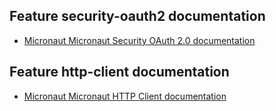 ## Feature security-oauth2 documentation

- [Micronaut Micronaut Security OAuth 2.0 documentation](https://micronaut-projects.github.io/micronaut-security/latest/guide/index.html#oauth)

## Feature http-client documentation

- [Micronaut Micronaut HTTP Client documentation](https://docs.micronaut.io/latest/guide/index.html#httpClient)

